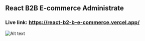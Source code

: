 ## React B2B E-commerce Administrate 
### Live link: https://react-b2-b-e-commerce.vercel.app/

<img
  src="/blob:https://vercel.com/bac26343-fe82-4f1e-9cc2-eba813f2fbd2"
  alt="Alt text"
  title="Optional title"
  style="display: inline-block; margin: 0 auto; max-width: 300px">
